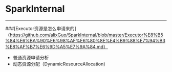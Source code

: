 # SparkInternal
-------------------------
###[Executor资源是怎么申请来的]（https://github.com/alixGuo/SparkInternal/blob/master/Executor%E8%B5%84%E6%BA%90%E6%98%AF%E6%80%8E%E4%B9%88%E7%94%B3%E8%AF%B7%E6%9D%A5%E7%9A%84.md）
- 普通资源申请分析
- 动态资源分配（DynamicResourceAllocation）
